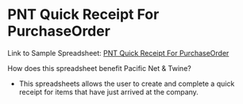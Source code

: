 # PNT Quick Receipt For PurchaseOrder
Link to Sample Spreadsheet: [PNT Quick Receipt For PurchaseOrder](https://docs.google.com/spreadsheets/d/1XI1keO8i5qQWLmV6BRmUSR7u-o3mQUek2uzqJ7u6-aQ/edit?gid=1900931826#gid=1900931826)

How does this spreadsheet benefit Pacific Net & Twine?
- This spreadsheets allows the user to create and complete a quick receipt for items that have just arrived at the company.
